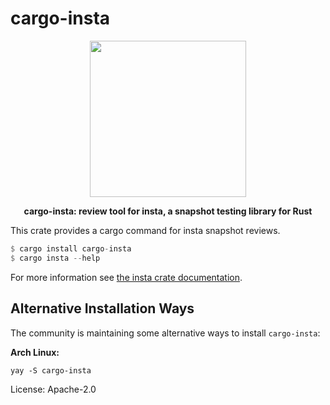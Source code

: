 # cargo-insta

<div align="center">
 <img src="https://github.com/mitsuhiko/insta/blob/master/assets/logo.png?raw=true" width="250" height="250">
 <p><strong>cargo-insta: review tool for insta, a snapshot testing library for Rust</strong></p>
</div>

This crate provides a cargo command for insta snapshot reviews.

```rust
$ cargo install cargo-insta
$ cargo insta --help
```

For more information see [the insta crate documentation](https://docs.rs/insta).

## Alternative Installation Ways

The community is maintaining some alternative ways to install `cargo-insta`:

**Arch Linux:**

```
yay -S cargo-insta
```

License: Apache-2.0
